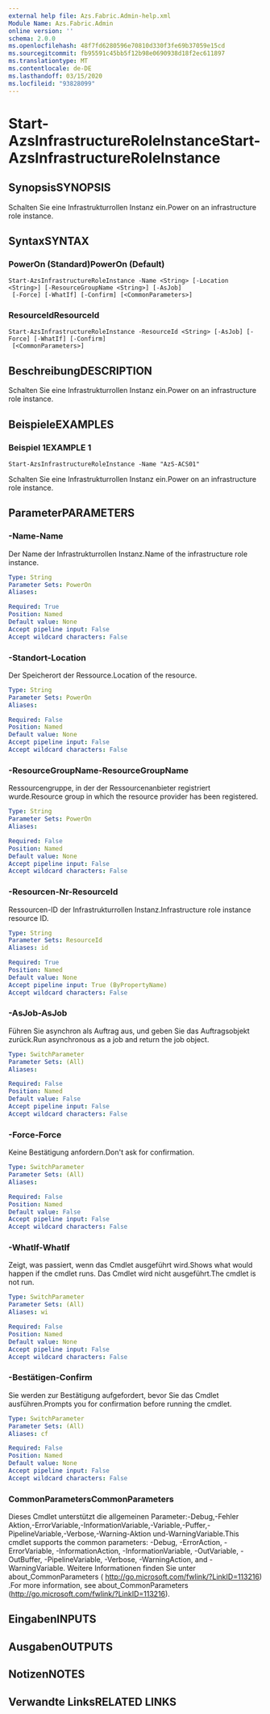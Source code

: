 ```yaml
---
external help file: Azs.Fabric.Admin-help.xml
Module Name: Azs.Fabric.Admin
online version: ''
schema: 2.0.0
ms.openlocfilehash: 48f7fd6280596e70810d330f3fe69b37059e15cd
ms.sourcegitcommit: fb95591c45bb5f12b98e0690938d18f2ec611897
ms.translationtype: MT
ms.contentlocale: de-DE
ms.lasthandoff: 03/15/2020
ms.locfileid: "93828099"
---
```

# <span data-ttu-id="55f7e-101">Start-AzsInfrastructureRoleInstance</span><span class="sxs-lookup"><span data-stu-id="55f7e-101">Start-AzsInfrastructureRoleInstance</span></span>

## <span data-ttu-id="55f7e-102">Synopsis</span><span class="sxs-lookup"><span data-stu-id="55f7e-102">SYNOPSIS</span></span>
<span data-ttu-id="55f7e-103">Schalten Sie eine Infrastrukturrollen Instanz ein.</span><span class="sxs-lookup"><span data-stu-id="55f7e-103">Power on an infrastructure role instance.</span></span>

## <span data-ttu-id="55f7e-104">Syntax</span><span class="sxs-lookup"><span data-stu-id="55f7e-104">SYNTAX</span></span>

### <span data-ttu-id="55f7e-105">PowerOn (Standard)</span><span class="sxs-lookup"><span data-stu-id="55f7e-105">PowerOn (Default)</span></span>
```
Start-AzsInfrastructureRoleInstance -Name <String> [-Location <String>] [-ResourceGroupName <String>] [-AsJob]
 [-Force] [-WhatIf] [-Confirm] [<CommonParameters>]
```

### <span data-ttu-id="55f7e-106">ResourceId</span><span class="sxs-lookup"><span data-stu-id="55f7e-106">ResourceId</span></span>
```
Start-AzsInfrastructureRoleInstance -ResourceId <String> [-AsJob] [-Force] [-WhatIf] [-Confirm]
 [<CommonParameters>]
```

## <span data-ttu-id="55f7e-107">Beschreibung</span><span class="sxs-lookup"><span data-stu-id="55f7e-107">DESCRIPTION</span></span>
<span data-ttu-id="55f7e-108">Schalten Sie eine Infrastrukturrollen Instanz ein.</span><span class="sxs-lookup"><span data-stu-id="55f7e-108">Power on an infrastructure role instance.</span></span>

## <span data-ttu-id="55f7e-109">Beispiele</span><span class="sxs-lookup"><span data-stu-id="55f7e-109">EXAMPLES</span></span>

### <span data-ttu-id="55f7e-110">Beispiel 1</span><span class="sxs-lookup"><span data-stu-id="55f7e-110">EXAMPLE 1</span></span>
```
Start-AzsInfrastructureRoleInstance -Name "AzS-ACS01"
```

<span data-ttu-id="55f7e-111">Schalten Sie eine Infrastrukturrollen Instanz ein.</span><span class="sxs-lookup"><span data-stu-id="55f7e-111">Power on an infrastructure role instance.</span></span>

## <span data-ttu-id="55f7e-112">Parameter</span><span class="sxs-lookup"><span data-stu-id="55f7e-112">PARAMETERS</span></span>

### <span data-ttu-id="55f7e-113">-Name</span><span class="sxs-lookup"><span data-stu-id="55f7e-113">-Name</span></span>
<span data-ttu-id="55f7e-114">Der Name der Infrastrukturrollen Instanz.</span><span class="sxs-lookup"><span data-stu-id="55f7e-114">Name of the infrastructure role instance.</span></span>

```yaml
Type: String
Parameter Sets: PowerOn
Aliases:

Required: True
Position: Named
Default value: None
Accept pipeline input: False
Accept wildcard characters: False
```

### <span data-ttu-id="55f7e-115">-Standort</span><span class="sxs-lookup"><span data-stu-id="55f7e-115">-Location</span></span>
<span data-ttu-id="55f7e-116">Der Speicherort der Ressource.</span><span class="sxs-lookup"><span data-stu-id="55f7e-116">Location of the resource.</span></span>

```yaml
Type: String
Parameter Sets: PowerOn
Aliases:

Required: False
Position: Named
Default value: None
Accept pipeline input: False
Accept wildcard characters: False
```

### <span data-ttu-id="55f7e-117">-ResourceGroupName</span><span class="sxs-lookup"><span data-stu-id="55f7e-117">-ResourceGroupName</span></span>
<span data-ttu-id="55f7e-118">Ressourcengruppe, in der der Ressourcenanbieter registriert wurde.</span><span class="sxs-lookup"><span data-stu-id="55f7e-118">Resource group in which the resource provider has been registered.</span></span>

```yaml
Type: String
Parameter Sets: PowerOn
Aliases:

Required: False
Position: Named
Default value: None
Accept pipeline input: False
Accept wildcard characters: False
```

### <span data-ttu-id="55f7e-119">-Resourcen-Nr</span><span class="sxs-lookup"><span data-stu-id="55f7e-119">-ResourceId</span></span>
<span data-ttu-id="55f7e-120">Ressourcen-ID der Infrastrukturrollen Instanz.</span><span class="sxs-lookup"><span data-stu-id="55f7e-120">Infrastructure role instance resource ID.</span></span>

```yaml
Type: String
Parameter Sets: ResourceId
Aliases: id

Required: True
Position: Named
Default value: None
Accept pipeline input: True (ByPropertyName)
Accept wildcard characters: False
```

### <span data-ttu-id="55f7e-121">-AsJob</span><span class="sxs-lookup"><span data-stu-id="55f7e-121">-AsJob</span></span>
<span data-ttu-id="55f7e-122">Führen Sie asynchron als Auftrag aus, und geben Sie das Auftragsobjekt zurück.</span><span class="sxs-lookup"><span data-stu-id="55f7e-122">Run asynchronous as a job and return the job object.</span></span>

```yaml
Type: SwitchParameter
Parameter Sets: (All)
Aliases:

Required: False
Position: Named
Default value: False
Accept pipeline input: False
Accept wildcard characters: False
```

### <span data-ttu-id="55f7e-123">-Force</span><span class="sxs-lookup"><span data-stu-id="55f7e-123">-Force</span></span>
<span data-ttu-id="55f7e-124">Keine Bestätigung anfordern.</span><span class="sxs-lookup"><span data-stu-id="55f7e-124">Don't ask for confirmation.</span></span>

```yaml
Type: SwitchParameter
Parameter Sets: (All)
Aliases:

Required: False
Position: Named
Default value: False
Accept pipeline input: False
Accept wildcard characters: False
```

### <span data-ttu-id="55f7e-125">-WhatIf</span><span class="sxs-lookup"><span data-stu-id="55f7e-125">-WhatIf</span></span>
<span data-ttu-id="55f7e-126">Zeigt, was passiert, wenn das Cmdlet ausgeführt wird.</span><span class="sxs-lookup"><span data-stu-id="55f7e-126">Shows what would happen if the cmdlet runs.</span></span>
<span data-ttu-id="55f7e-127">Das Cmdlet wird nicht ausgeführt.</span><span class="sxs-lookup"><span data-stu-id="55f7e-127">The cmdlet is not run.</span></span>

```yaml
Type: SwitchParameter
Parameter Sets: (All)
Aliases: wi

Required: False
Position: Named
Default value: None
Accept pipeline input: False
Accept wildcard characters: False
```

### <span data-ttu-id="55f7e-128">-Bestätigen</span><span class="sxs-lookup"><span data-stu-id="55f7e-128">-Confirm</span></span>
<span data-ttu-id="55f7e-129">Sie werden zur Bestätigung aufgefordert, bevor Sie das Cmdlet ausführen.</span><span class="sxs-lookup"><span data-stu-id="55f7e-129">Prompts you for confirmation before running the cmdlet.</span></span>

```yaml
Type: SwitchParameter
Parameter Sets: (All)
Aliases: cf

Required: False
Position: Named
Default value: None
Accept pipeline input: False
Accept wildcard characters: False
```

### <span data-ttu-id="55f7e-130">CommonParameters</span><span class="sxs-lookup"><span data-stu-id="55f7e-130">CommonParameters</span></span>
<span data-ttu-id="55f7e-131">Dieses Cmdlet unterstützt die allgemeinen Parameter:-Debug,-Fehler Aktion,-ErrorVariable,-InformationVariable,-Variable,-Puffer,-PipelineVariable,-Verbose,-Warning-Aktion und-WarningVariable.</span><span class="sxs-lookup"><span data-stu-id="55f7e-131">This cmdlet supports the common parameters: -Debug, -ErrorAction, -ErrorVariable, -InformationAction, -InformationVariable, -OutVariable, -OutBuffer, -PipelineVariable, -Verbose, -WarningAction, and -WarningVariable.</span></span> <span data-ttu-id="55f7e-132">Weitere Informationen finden Sie unter about_CommonParameters ( http://go.microsoft.com/fwlink/?LinkID=113216) .</span><span class="sxs-lookup"><span data-stu-id="55f7e-132">For more information, see about_CommonParameters (http://go.microsoft.com/fwlink/?LinkID=113216).</span></span>

## <span data-ttu-id="55f7e-133">Eingaben</span><span class="sxs-lookup"><span data-stu-id="55f7e-133">INPUTS</span></span>

## <span data-ttu-id="55f7e-134">Ausgaben</span><span class="sxs-lookup"><span data-stu-id="55f7e-134">OUTPUTS</span></span>

## <span data-ttu-id="55f7e-135">Notizen</span><span class="sxs-lookup"><span data-stu-id="55f7e-135">NOTES</span></span>

## <span data-ttu-id="55f7e-136">Verwandte Links</span><span class="sxs-lookup"><span data-stu-id="55f7e-136">RELATED LINKS</span></span>
